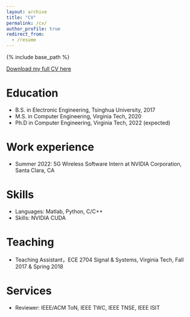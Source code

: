 ```yaml
---
layout: archive
title: "CV"
permalink: /cv/
author_profile: true
redirect_from:
  - /resume
---
```


{% include base_path %}

[Download my full CV here](http://chengzhang17.github.io/files/CV_Chengzhang.pdf)

Education
======
* B.S. in Electronic Engineering, Tsinghua University, 2017
* M.S. in Computer Engineering, Virginia Tech, 2020
* Ph.D in Computer Engineering, Virginia Tech, 2022 (expected)

Work experience
======
* Summer 2022: 5G Wireless Software Intern at NVIDIA Corporation, Santa Clara, CA

  
Skills
======
* Languages:  Matlab, Python, C/C++
* Skills: NVIDIA CUDA

  
Teaching
======
 * Teaching Assistant，ECE 2704 Signal & Systems, Virginia Tech, Fall 2017 & Spring 2018 
  
Services
======
* Reviewer: IEEE/ACM ToN, IEEE TWC, IEEE TNSE, IEEE ISIT
